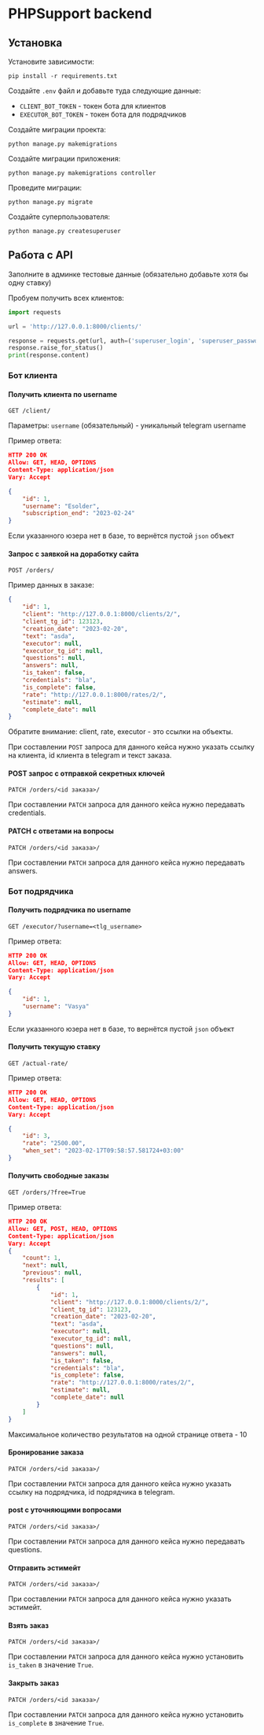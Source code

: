 # PHPSupport backend

## Установка
Установите зависимости:
```
pip install -r requirements.txt
```
Создайте `.env` файл и добавьте туда следующие данные:
- `CLIENT_BOT_TOKEN` - токен бота для клиентов
- `EXECUTOR_BOT_TOKEN` - токен бота для подрядчиков

Создайте миграции проекта:
```
python manage.py makemigrations
```
Создайте миграции приложения:
```
python manage.py makemigrations controller
```
Проведите миграции:
```
python manage.py migrate
```
Создайте суперпользователя:
```
python manage.py createsuperuser
```

## Работа с API

Заполните в админке тестовые данные (обязательно добавьте хотя бы одну ставку)

Пробуем получить всех клиентов:
```python
import requests

url = 'http://127.0.0.1:8000/clients/'

response = requests.get(url, auth=('superuser_login', 'superuser_password'))
response.raise_for_status()
print(response.content)
```

### Бот клиента
#### Получить клиента по username
```
GET /client/
``` 
Параметры:
`username` (обязательный) - уникальный telegram username

Пример ответа:
```json
HTTP 200 OK
Allow: GET, HEAD, OPTIONS
Content-Type: application/json
Vary: Accept

{
    "id": 1,
    "username": "Esolder",
    "subscription_end": "2023-02-24"
}
```
Если указанного юзера нет в базе, то вернётся пустой `json` объект

#### Запрос с заявкой на доработку сайта
```
POST /orders/
```
Пример данных в заказе:
```json
{
    "id": 1,
    "client": "http://127.0.0.1:8000/clients/2/",
    "client_tg_id": 123123,
    "creation_date": "2023-02-20",
    "text": "asda",
    "executor": null,
    "executor_tg_id": null,
    "questions": null,
    "answers": null,
    "is_taken": false,
    "credentials": "bla",
    "is_complete": false,
    "rate": "http://127.0.0.1:8000/rates/2/",
    "estimate": null,
    "complete_date": null
}
```
Обратите внимание: client, rate, executor - это ссылки на объекты.

При составлении `POST` запроса для данного кейса нужно указать ссылку на клиента, id клиента в telegram и текст заказа.

#### POST запрос с отправкой секретных ключей
```
PATCH /orders/<id заказа>/
```
При составлении `PATCH` запроса для данного кейса нужно передавать credentials.

#### PATCH с ответами на вопросы
```
PATCH /orders/<id заказа>/
```
При составлении `PATCH` запроса для данного кейса нужно передавать answers.




### Бот подрядчика
#### Получить подрядчика по username
```
GET /executor/?username=<tlg_username>
``` 
Пример ответа:
```json
HTTP 200 OK
Allow: GET, HEAD, OPTIONS
Content-Type: application/json
Vary: Accept

{
    "id": 1,
    "username": "Vasya"
}
```
Если указанного юзера нет в базе, то вернётся пустой `json` объект

#### Получить текущую ставку
```
GET /actual-rate/
```
Пример ответа:
```json
HTTP 200 OK
Allow: GET, HEAD, OPTIONS
Content-Type: application/json
Vary: Accept

{
    "id": 3,
    "rate": "2500.00",
    "when_set": "2023-02-17T09:58:57.581724+03:00"
}
```
#### Получить свободные заказы
```
GET /orders/?free=True
```
Пример ответа:
```json
HTTP 200 OK
Allow: GET, POST, HEAD, OPTIONS
Content-Type: application/json
Vary: Accept
{
    "count": 1,
    "next": null,
    "previous": null,
    "results": [
        {
            "id": 1,
            "client": "http://127.0.0.1:8000/clients/2/",
            "client_tg_id": 123123,
            "creation_date": "2023-02-20",
            "text": "asda",
            "executor": null,
            "executor_tg_id": null,
            "questions": null,
            "answers": null,
            "is_taken": false,
            "credentials": "bla",
            "is_complete": false,
            "rate": "http://127.0.0.1:8000/rates/2/",
            "estimate": null,
            "complete_date": null
        }
    ]
}
```
Максимальное количество результатов на одной странице ответа - 10
#### Бронирование заказа
```
PATCH /orders/<id заказа>/
```
При составлении `PATCH` запроса для данного кейса нужно указать ссылку на подрядчика, id подрядчика в telegram.

#### post с уточняющими вопросами
```
PATCH /orders/<id заказа>/
```
При составлении `PATCH` запроса для данного кейса нужно передавать questions.
#### Отправить эстимейт
```
PATCH /orders/<id заказа>/
```
При составлении `PATCH` запроса для данного кейса нужно указать эстимейт.

#### Взять заказ
```
PATCH /orders/<id заказа>/
```
При составлении `PATCH` запроса для данного кейса нужно установить `is_taken` в значение `True`.

#### Закрыть заказ
```
PATCH /orders/<id заказа>/
```
При составлении `PATCH` запроса для данного кейса нужно установить `is_complete` в значение `True`.
